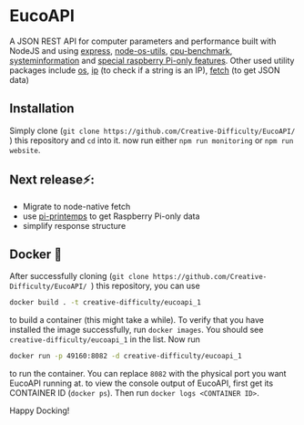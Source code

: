 # EucoAPI
  A JSON REST API for computer parameters and performance built with NodeJS and using [express](https://www.npmjs.com/package/express), [node-os-utils](https://www.npmjs.com/package/node-os-utils), [cpu-benchmark](https://www.npmjs.com/package/cpu-benchmark), [systeminformation](https://www.npmjs.com/package/systeminformation) and [special raspberry Pi-only features](https://www.npmjs.com/package/detect-rpi). Other used utility packages include [os](https://www.npmjs.com/package/os), [ip](https://www.npmjs.com/package/ip) (to check if a string is an IP), [fetch](https://www.npmjs.com/package/node-fetch) (to get JSON data)
  
## Installation
Simply clone (```git clone https://github.com/Creative-Difficulty/EucoAPI/ ```) this repository and ```cd``` into it. now run either ```npm run monitoring``` or ```npm run website```.
  
## Next release⚡️:
* Migrate to node-native fetch
* use [pi-printemps](https://www.npmjs.com/package/pi-printemps) to get Raspberry Pi-only data
* simplify response structure
 
## Docker 🐳
 
 After successfully cloning (```git clone https://github.com/Creative-Difficulty/EucoAPI/ ```) this repository, you can use 
 ```bash
 docker build . -t creative-difficulty/eucoapi_1
 ```
 to build a container (this might take a while). To verify that you have installed the image successfully, run ```docker images```. You should see ```creative-difficulty/eucoapi_1``` in the list.
Now run 
 ```bash
docker run -p 49160:8082 -d creative-difficulty/eucoapi_1
 ```
 to run the container.
 You can replace ```8082``` with the physical port you want EucoAPI running at.
 to view the console output of EucoAPI, first get its CONTAINER ID (```docker ps```).
 Then run ```docker logs <CONTAINER ID>```. 
 
 Happy Docking!
